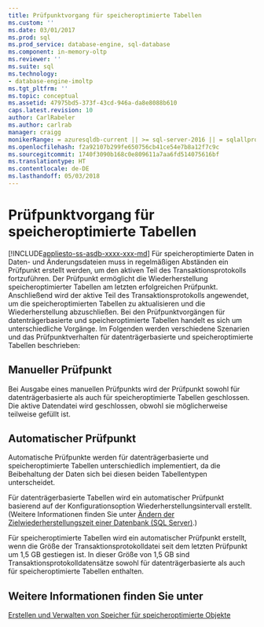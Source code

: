 ```yaml
---
title: Prüfpunktvorgang für speicheroptimierte Tabellen
ms.custom: ''
ms.date: 03/01/2017
ms.prod: sql
ms.prod_service: database-engine, sql-database
ms.component: in-memory-oltp
ms.reviewer: ''
ms.suite: sql
ms.technology:
- database-engine-imoltp
ms.tgt_pltfrm: ''
ms.topic: conceptual
ms.assetid: 47975bd5-373f-43cd-946a-da8e8088b610
caps.latest.revision: 10
author: CarlRabeler
ms.author: carlrab
manager: craigg
monikerRange: = azuresqldb-current || >= sql-server-2016 || = sqlallproducts-allversions
ms.openlocfilehash: f2a92107b299fe650756cb41ce54e7b8a12f7c9c
ms.sourcegitcommit: 1740f3090b168c0e809611a7aa6fd514075616bf
ms.translationtype: HT
ms.contentlocale: de-DE
ms.lasthandoff: 05/03/2018
---
```

# <a name="checkpoint-operation-for-memory-optimized-tables"></a>Prüfpunktvorgang für speicheroptimierte Tabellen
[!INCLUDE[appliesto-ss-asdb-xxxx-xxx-md](../../includes/appliesto-ss-asdb-xxxx-xxx-md.md)]
  Für speicheroptimierte Daten in Daten- und Änderungsdateien muss in regelmäßigen Abständen ein Prüfpunkt erstellt werden, um den aktiven Teil des Transaktionsprotokolls fortzuführen. Der Prüfpunkt ermöglicht die Wiederherstellung speicheroptimierter Tabellen am letzten erfolgreichen Prüfpunkt. Anschließend wird der aktive Teil des Transaktionsprotokolls angewendet, um die speicheroptimierten Tabellen zu aktualisieren und die Wiederherstellung abzuschließen. Bei den Prüfpunktvorgängen für datenträgerbasierte und speicheroptimierte Tabellen handelt es sich um unterschiedliche Vorgänge. Im Folgenden werden verschiedene Szenarien und das Prüfpunktverhalten für datenträgerbasierte und speicheroptimierte Tabellen beschrieben:  
  
## <a name="manual-checkpoint"></a>Manueller Prüfpunkt  
 Bei Ausgabe eines manuellen Prüfpunkts wird der Prüfpunkt sowohl für datenträgerbasierte als auch für speicheroptimierte Tabellen geschlossen. Die aktive Datendatei wird geschlossen, obwohl sie möglicherweise teilweise gefüllt ist.  
  
## <a name="automatic-checkpoint"></a>Automatischer Prüfpunkt  
 Automatische Prüfpunkte werden für datenträgerbasierte und speicheroptimierte Tabellen unterschiedlich implementiert, da die Beibehaltung der Daten sich bei diesen beiden Tabellentypen unterscheidet.  
  
 Für datenträgerbasierte Tabellen wird ein automatischer Prüfpunkt basierend auf der Konfigurationsoption Wiederherstellungsintervall erstellt. (Weitere Informationen finden Sie unter [Ändern der Zielwiederherstellungszeit einer Datenbank &#40;SQL Server&#41;](../../relational-databases/logs/change-the-target-recovery-time-of-a-database-sql-server.md).)  
  
 Für speicheroptimierte Tabellen wird ein automatischer Prüfpunkt erstellt, wenn die Größe der Transaktionsprotokolldatei seit dem letzten Prüfpunkt um 1,5 GB gestiegen ist. In dieser Größe von 1,5 GB sind Transaktionsprotokolldatensätze sowohl für datenträgerbasierte als auch für speicheroptimierte Tabellen enthalten.  
  
## <a name="see-also"></a>Weitere Informationen finden Sie unter  
 [Erstellen und Verwalten von Speicher für speicheroptimierte Objekte](../../relational-databases/in-memory-oltp/creating-and-managing-storage-for-memory-optimized-objects.md)  
  
  
